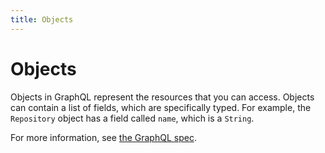 ```yaml
---
title: Objects
---
```

# Objects

Objects in GraphQL represent the resources that you can access. Objects can contain a list of fields, which are specifically typed. For example, the `Repository` object has a field called `name`, which is a `String`.

For more information, see [the GraphQL spec](https://facebook.github.io/graphql/#sec-Objects).
